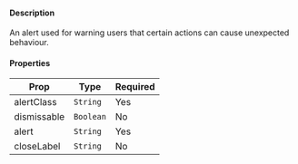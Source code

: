 #### Description

An alert used for warning users that certain actions can cause unexpected behaviour.

#### Properties
| Prop          | Type       | Required |
| ------------- | ---------- | -------- |
| alertClass    | `String`   | Yes      |
| dismissable   | `Boolean`  | No       |
| alert         | `String`   | Yes      |
| closeLabel    | `String`   | No       |
